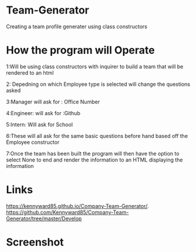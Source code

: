 # Team-Generator 
Creating a team profile generater using class constructors 



# How the program will Operate 
1:Will be using class constructors with inquirer to build a team that will be rendered to an html

2: Depedning on which Employee type is selected will change the questions asked

3:Manager will ask for : Office Number

4:Engineer: will ask for :Github

5:Intern: Will ask for School

6:These will all ask for the same basic questions before hand based off the Employee constructor

7:Once the team has been built the program will then have the option to select None to end and render the information to an HTML displaying the information

# Links
https://kennyward85.github.io/Company-Team-Generator/.
https://github.com/Kennyward85/Company-Team-Generator/tree/master/Develop

# Screenshot
